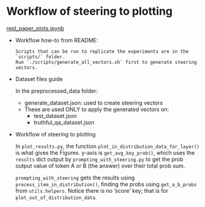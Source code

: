 # Workflow of steering to plotting

[repl_paper_plots.ipynb](https://colab.research.google.com/drive/1EDBWJKfkT1e3KGAVeDGYo0ZgQ2V7LCs2)

- Workflow how-to from README:
    
    ```
    Scripts that can be run to replicate the experiments are in the `scripts/` folder.
    Run `./scripts/generate_all_vectors.sh` first to generate steering vectors.
    ```
    
- Dataset files guide
    
    In the preprocessed_data folder:
    
    - generate_dataset.json: used to create steering vectors
    - These are used ONLY to apply the generated vectors on:
        - test_dataset.json
        - truthful_qa_dataset.json
- Workflow of steering to plotting
    
    In `plot_results.py`, the function `plot_in_distribution_data_for_layer()` is what gives the Figures. y-axis is `get_avg_key_prob()`, which uses the `results` dict output by `prompting_with_steering.py` to get the prob output value of token A or B (the answer) over their total prob sum. 
    
    `prompting_with_steering` gets the results using `process_item_in_distribution()`, finding the probs using `get_a_b_probs` from `utils.helpers`. Notice there is no ‘score’ key; that is for `plot_out_of_distribution_data`.